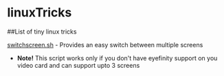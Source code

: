 # linuxTricks
##List of tiny linux tricks

[switchscreen.sh](https://github.com/bekhzod0725/linuxTricks/blob/master/switchscreen.sh) - Provides an easy switch between multiple screens<br/>
  * **Note!** This script works only if you don't have eyefinity support on you video card and can support upto 3 screens
